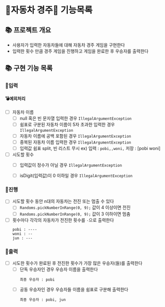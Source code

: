# 🚗자동차 경주🚗 기능목록

## 📚 프로젝트 개요
- 사용자가 입력한 자동차들에 대해 자동차 경주 게임을 구현한다
- 입력한 횟수 만큼 경주 게임을 진행하고 게임을 완료한 후 우승자를 출력한다
## 📚 구현 기능 목록

### 💫입력

#### 💣예외처리
- [ ] 자동차 이름
    - [ ] null 혹은 빈 문자열 입력한 경우 `IllegalArgumentException`
  <!-- - [ ] 구분자인 쉼표 입력하지 않은 경우 `IllegalArgumentException` -->
    - [ ] 쉼표로 구분된 자동차 이름이 5자 초과한 입력한 경우 `IllegalArgumentException`
    - [ ] 자동차 이름에 공백 포함된 경우 `IllegalArgumentException`
    - [ ] 중복된 자동차 이름 입력한 경우 `IllegalArgumentException`
    - [ ] 입력값 쉼표 split, 빈 리스트 무시 ex) 입력 : `pobi,,woni,` 저장 : [pobi woni]

- [ ] 시도할 횟수
    - [ ] 입력값이 정수가 아닐 경우 `IllegalArgumentException`
    - [ ] isDigit(입력값)이 0 이하일 경우 `IllegalArgumentException`


### 💫진행
- [ ] 시도할 횟수 동안 n대의 자동차는 전진 또는 멈출 수 있다
    - [ ] `Randoms.pickNumberInRange(0, 9);` 값이 4 이상이면 전진
    - [ ] `Randoms.pickNumberInRange(0, 9);` 값이 3 이하이면 멈춤
- [ ] 횟수마다 각각의 자동차가 전진한 횟수를 `-`으로 출력한다
  ```
  pobi : ----
  woni : --
  jun : ---
  ```

### 💫출력
- [ ] 시도한 횟수가 완료된 후 전진한 횟수가 가장 많은 우승자(들)를 출력한다
    - [ ] 단독 우승자인 경우 우승자 이름을 출력한다
      ```
      최종 우승자 : pobi
      ```
    - [ ] 공동 우승자인 경우 우승자들 이름을 쉼표로 구분해 출력한다
      ```
      최종 우승자 : pobi, jun
      ```